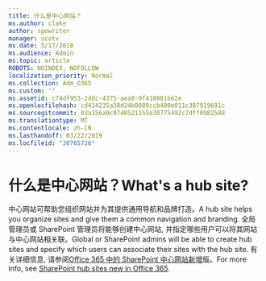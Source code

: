 ```yaml
---
title: 什么是中心网站？
ms.author: clake
author: spowriter
manager: scotv
ms.date: 5/17/2018
ms.audience: Admin
ms.topic: article
ROBOTS: NOINDEX, NOFOLLOW
localization_priority: Normal
ms.collection: Adm_O365
ms.custom: ''
ms.assetid: c74df953-2ddc-4375-aea0-9f410881bb2e
ms.openlocfilehash: cd414235a38d24b0889ccb400e011c387919691c
ms.sourcegitcommit: 03a156a9c9740521155a30775492c7dff0982588
ms.translationtype: MT
ms.contentlocale: zh-CN
ms.lasthandoff: 03/22/2019
ms.locfileid: "30765726"
---
```

# <a name="whats-a-hub-site"></a><span data-ttu-id="6d55c-102">什么是中心网站？</span><span class="sxs-lookup"><span data-stu-id="6d55c-102">What's a hub site?</span></span>

<span data-ttu-id="6d55c-103">中心网站可帮助您组织网站并为其提供通用导航和品牌打造。</span><span class="sxs-lookup"><span data-stu-id="6d55c-103">A hub site helps you organize sites and give them a common navigation and branding.</span></span> <span data-ttu-id="6d55c-104">全局管理员或 SharePoint 管理员将能够创建中心网站, 并指定哪些用户可以将其网站与中心网站相关联。</span><span class="sxs-lookup"><span data-stu-id="6d55c-104">Global or SharePoint admins will be able to create hub sites and specify which users can associate their sites with the hub site.</span></span> <span data-ttu-id="6d55c-105">有关详细信息, 请参阅[Office 365 中的 SharePoint 中心网站新增](https://go.microsoft.com/fwlink/?linkid=869388)版。</span><span class="sxs-lookup"><span data-stu-id="6d55c-105">For more info, see [SharePoint hub sites new in Office 365](https://go.microsoft.com/fwlink/?linkid=869388).</span></span>
  

